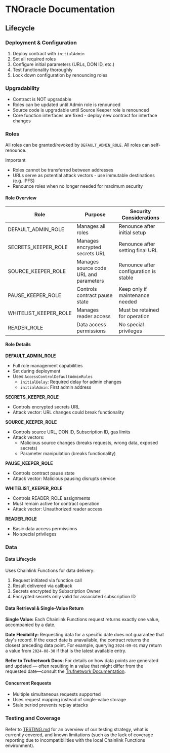 # TNOracle Documentation

## Lifecycle

### Deployment & Configuration

1. Deploy contract with `initialAdmin`
2. Set all required roles
3. Configure initial parameters (URLs, DON ID, etc.)
4. Test functionality thoroughly
5. Lock down configuration by renouncing roles

### Upgradability

- Contract is NOT upgradable
- Roles can be updated until Admin role is renounced
- Source code is upgradable until Source Keeper role is renounced
- Core function interfaces are fixed - deploy new contract for interface changes

### Roles

All roles can be granted/revoked by `DEFAULT_ADMIN_ROLE`. All roles can self-renounce.

> [!IMPORTANT]  
> - Roles cannot be transferred between addresses
> - URLs serve as potential attack vectors - use immutable destinations (e.g. IPFS)
> - Renounce roles when no longer needed for maximum security

#### Role Overview

| Role | Purpose | Security Considerations |
|------|---------|------------------------|
| DEFAULT_ADMIN_ROLE | Manages all roles | Renounce after initial setup |
| SECRETS_KEEPER_ROLE | Manages encrypted secrets URL | Renounce after setting final URL |
| SOURCE_KEEPER_ROLE | Manages source code URL and parameters | Renounce after configuration is stable |
| PAUSE_KEEPER_ROLE | Controls contract pause state | Keep only if maintenance needed |
| WHITELIST_KEEPER_ROLE | Manages reader access | Must be retained for operation |
| READER_ROLE | Data access permissions | No special privileges |

#### Role Details

**DEFAULT_ADMIN_ROLE**
- Full role management capabilities
- Set during deployment
- Uses `AccessControlDefaultAdminRules`
  - `initialDelay`: Required delay for admin changes
  - `initialAdmin`: First admin address

**SECRETS_KEEPER_ROLE**
- Controls encrypted secrets URL
- Attack vector: URL changes could break functionality

**SOURCE_KEEPER_ROLE**
- Controls source URL, DON ID, Subscription ID, gas limits
- Attack vectors:
  - Malicious source changes (breaks requests, wrong data, exposed secrets)
  - Parameter manipulation (breaks functionality)

**PAUSE_KEEPER_ROLE**
- Controls contract pause state
- Attack vector: Malicious pausing disrupts service

**WHITELIST_KEEPER_ROLE**
- Controls READER_ROLE assignments
- Must remain active for contract operation
- Attack vector: Unauthorized reader access

**READER_ROLE**
- Basic data access permissions
- No special privileges

### Data

#### Data Lifecycle

Uses Chainlink Functions for data delivery:
1. Request initiated via function call
2. Result delivered via callback
3. Secrets encrypted by Subscription Owner
4. Encrypted secrets only valid for associated subscription ID

#### Data Retrieval & Single-Value Return

**Single Value:**
Each Chainlink Functions request returns exactly one value, accompanied by a date.

**Date Flexibility:**
Requesting data for a specific date does not guarantee that day's record. If the exact date is unavailable, the contract returns the closest preceding data point. For example, querying `2024-09-01` may return a value from `2024-08-30` if that is the latest available entry.

**Refer to Trufnetwork Docs:**
For details on how data points are generated and updated — often resulting in a value that might differ from the requested date—consult the [Trufnetwork Documentation](https://docs.truf.network/home).

#### Concurrent Requests

- Multiple simultaneous requests supported
- Uses request mapping instead of single-value storage
- Stale period prevents replay attacks

### Testing and Coverage

Refer to [TESTING.md](../../test/requestv1/TESTING.md) for an overview of our testing strategy, what is currently covered, and known limitations (such as the lack of coverage reporting due to incompatibilities with the local Chainlink Functions environment).

